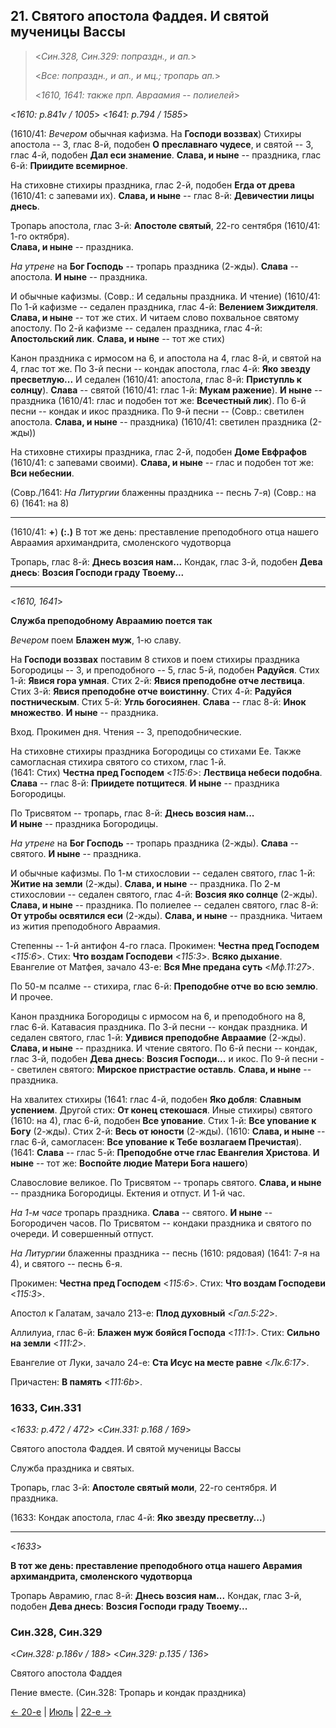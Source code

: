 ## 21. Святого апостола Фаддея. И святой мученицы Вассы

> <*Син.328, Син.329: попраздн., и ап.*>
> 
> <*Все: попраздн., и ап., и мц.; тропарь ап.*>
>
> <*1610, 1641: также прп. Авраамия -- полиелей*>

<*1610: p.841v / 1005*>
<*1641: p.794 / 1585*>

(1610/41: *Вечером* обычная кафизма. На **Господи воззвах**)
Стихиры апостола -- 3, глас 8-й, подобен **О преславнаго чудесе**,
и святой -- 3, глас 4-й, подобен **Дал еси знамение**.
**Слава, и ныне** -- праздника, глас 6-й: **Приидите всемирное**.

На стиховне стихиры праздника, глас 2-й, подобен **Егда от древа** (1610/41: с запевами их).
**Слава, и ныне** -- глас 8-й: **Девичестии лицы днесь**.

Тропарь апостола, глас 3-й: **Апостоле святый**, 22-го сентября (1610/41: 1-го октября).  
**Слава, и ныне** -- праздника.

*На утрене* на **Бог Господь** -- тропарь праздника (2-жды). 
**Слава** -- апостола. **И ныне** -- праздника.

И обычные кафизмы.
(Совр.: И седальны праздника. И чтение)
(1610/41: По 1-й кафизме -- седален праздника, глас 4-й: **Велением Зиждителя**. 
**Слава, и ныне** -- тот же стих. И читаем слово похвальное святому апостолу. 
По 2-й кафизме -- седален праздника, глас 4-й: **Апостольский лик**. 
**Слава, и ныне** -- тот же стих)

Канон праздника с ирмосом на 6, и апостола на 4, глас 8-й, и святой на 4, глас тот же.
По 3-й песни -- кондак апостола, глас 4-й: **Яко звезду пресветлую...**
И седален (1610/41: апостола, глас 8-й: **Приступль к солнцу**). 
**Слава** -- святой (1610/41: глас 1-й: **Мукам ражение**). 
**И ныне** -- праздника (1610/41: глас и подобен тот же: **Всечестный лик**). 
По 6-й песни -- кондак и икос праздника.
По 9-й песни --
(Совр.: светилен апостола. **Слава, и ныне** -- праздника)
(1610/41: светилен праздника (2-жды)) 

На стиховне стихиры праздника, глас 2-й, подобен **Доме Евфрафов** (1610/41: с запевами своими).
**Слава, и ныне** -- глас и подобен тот же: **Вси небеснии**.

(Совр./1641: *На Литургии* блаженны праздника -- песнь 7-я)
(Совр.: на 6) (1641: на 8)

---

(1610/41: **+**)
**(:.)** В тот же день: преставление преподобного отца нашего Авраамия архимандрита, смоленского чудотворца

Тропарь, глас 8-й: **Днесь возсия нам...** 
Кондак, глас 3-й, подобен **Дева днесь**: **Возсия Господи граду Твоему...**

---

<*1610, 1641*>

**Служба преподобному Авраамию поется так**

*Вечером* поем **Блажен муж**, 1-ю славу. 

На **Господи воззвах** поставим 8 стихов и поем стихиры праздника Богородицы -- 3, 
и преподобного -- 5, глас 5-й, подобен **Радуйся**. 
Стих 1-й: **Явися гора умная**. 
Стих 2-й: **Явися преподобне отче лествица**. 
Стих 3-й: **Явися преподобне отче воистинну**. 
Стих 4-й: **Радуйся постническым**. 
Стих 5-й: **Угль богосиянен**. 
**Слава** -- глас 8-й: **Инок множество**. 
**И ныне** -- праздника. 

Вход. Прокимен дня. Чтения -- 3, преподобнические. 

На стиховне стихиры праздника Богородицы со стихами Ее.
Также самогласная стихира святого со стихом, глас 1-й.  
(1641: Стих) **Честна пред Господем** <*115:6*>: **Лествица небеси подобна**.
**Слава** -- глас 8-й: **Приидете потщитеся**. 
**И ныне** -- праздника Богородицы.

По Трисвятом -- тропарь, глас 8-й: **Днесь возсия нам...**  
**И ныне** -- праздника Богородицы.

*На утрене* на **Бог Господь** -- тропарь праздника (2-жды).
**Слава** -- святого. **И ныне** -- праздника.

И обычные кафизмы.
По 1-м стихословии -- седален святого, глас 1-й: **Житие на земли** (2-жды).
**Слава, и ныне** -- праздника.
По 2-м стихословии -- седален святого, глас 4-й: **Возсия яко солнце** (2-жды).
**Слава, и ныне** -- праздника.
По полиелее -- седален святого, глас 8-й: **От утробы освятился еси** (2-жды).
**Слава, и ныне** -- праздника. Читаем из жития преподобного Авраамия.  

Степенны -- 1-й антифон 4-го гласа. 
Прокимен: **Честна пред Господем** <*115:6*>. Стих: **Что воздам Господеви** <*115:3*>. 
**Всяко дыхание**. Евангелие от Матфея, зачало 43-е: **Вся Мне предана суть** <*Мф.11:27*>.

По 50-м псалме -- стихира, глас 6-й: **Преподобне отче во всю землю**. 
И прочее.

Канон праздника Богородицы с ирмосом на 6, и преподобного на 8, глас 6-й.
Катавасия праздника. 
По 3-й песни -- кондак праздника.
И седален святого, глас 1-й: **Удивися преподобне Авраамие** (2-жды).
**Слава, и ныне** -- праздника. И чтение святого. 
По 6-й песни -- кондак, глас 3-й, подобен **Дева днесь**: **Возсия Господи...** и икос. 
По 9-й песни -- светилен святого: **Мирское пристрастие оставль**. 
**Слава, и ныне** -- праздника.

На хвалитех стихиры
(1641: глас 4-й, подобен **Яко добля**: **Славным успением**. 
Другой стих: **От конец стекошася**. 
Иные стихиры)
святого (1610: на 4), глас 6-й, подобен **Все упование**. 
Стих 1-й: **Все упование к Богу** (2-жды). 
Стих 2-й: **Весь от юности** (2-жды).
(1610: **Слава, и ныне** -- глас 6-й, самогласен: **Все упование к Тебе возлагаем Пречистая**).
(1641: **Слава** -- глас 5-й: **Преподобне отче глас Евангелия Христова**. 
**И ныне** -- тот же: **Воспойте людие Матери Бога нашего**)

Славословие великое. По Трисвятом -- тропарь святого. 
**Слава, и ныне** -- праздника Богородицы.
Ектения и отпуст. И 1-й час. 

*На 1-м часе* тропарь праздника. **Слава** -- святого. **И ныне** -- Богородичен часов. 
По Трисвятом -- кондаки праздника и святого по очереди. И совершенный отпуст.

*На Литургии* блаженны праздника -- песнь (1610: рядовая) (1641: 7-я на 4), 
и святого -- песнь 6-я.

Прокимен: **Честна пред Господем** <*115:6*>. 
Стих: **Что воздам Господеви** <*115:3*>.

Апостол к Галатам, зачало 213-е: **Плод духовный** <*Гал.5:22*>. 

Аллилуиа, глас 6-й: **Блажен муж бояйся Господа** <*111:1*>. 
Стих: **Сильно на земли** <*111:2*>. 

Евангелие от Луки, зачало 24-е: **Ста Исус на месте равне** <*Лк.6:17*>. 

Причастен: **В память** <*111:6b*>.

### 1633, Син.331

<*1633: p.472 / 472*>
<*Син.331: p.168 / 169*>

Святого апостола Фаддея. И святой мученицы Вассы

Служба праздника и святых. 

Тропарь, глас 3-й: **Апостоле святый моли**, 22-го сентября. И праздника.

(1633: Кондак апостола, глас 4-й: **Яко звезду пресветлу...**)

---

<*1633*>

**В тот же день: преставление преподобного отца нашего Аврамия архимандрита, смоленского чудотворца**

Тропарь Аврамию, глас 8-й: **Днесь возсия нам...**
Кондак, глас 3-й, подобен **Дева днесь**: **Возсия Господи граду Твоему...**

### Син.328, Син.329

<*Син.328: p.186v / 188*>
<*Син.329: p.135 / 136*>

Святого апостола Фаддея

Пение вместе. (Син.328: Тропарь и кондак праздника)

[← 20-е](08_20_SAB.ru.md) | [Июль](README.md#21-й) | [22-е →](08_22_SAB.ru.md)
